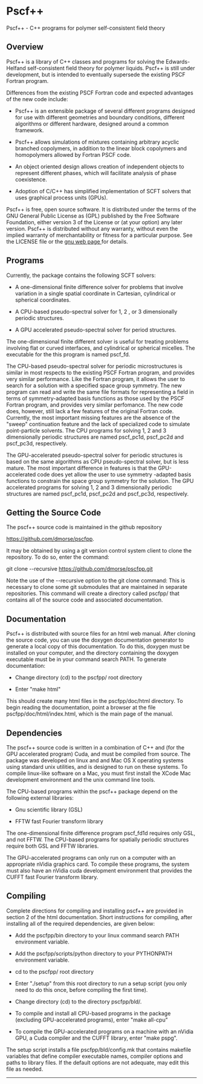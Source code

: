 
# Pscf++

Pscf++ - C++ programs for polymer self-consistent field theory 

## Overview

Pscf++ is a library of C++ classes and programs for solving the 
Edwards-Helfand self-consistent field theory for polymer liquids. 
Pscf++ is still under development, but is intended to eventually
supersede the existing PSCF Fortran program. 

Differences from the existing PSCF Fortran code and expected advantages 
of the new code include:

   - Pscf++ is an extensible package of several different programs 
     designed for use with different geometries and boundary conditions, 
     different algorithms or different hardware, designed around a 
     common framework. 

   - Pscf++ allows simulations of mixtures containing arbitrary acyclic 
     branched copolymers, in addition to the linear block copolymers and 
     homopolymers allowed by Fortran PSCF code.

   - An object oriented design allows creation of independent objects
     to represent different phases, which will facilitate analysis of 
     phase coexistence.

   - Adoption of C/C++ has simplified implementation of SCFT solvers
     that uses graphical process units (GPUs).

Pscf++ is free, open source software. It is distributed under the terms 
of the GNU General Public License as (GPL) published by the Free Software 
Foundation, either version 3 of the License or (at your option) any later 
version.  Pscf++ is distributed without any warranty, without even the 
implied warranty of merchantability or fitness for a particular purpose. 
See the LICENSE file or the 
<a href=http://www.gnu.org/licenses/> gnu web page </a> for details.

## Programs

Currently, the package contains the following SCFT solvers:

   - A one-dimensional finite difference solver for problems that involve 
     variation in a single spatial coordinate in Cartesian, cylindrical 
     or spherical coordinates.

   - A CPU-based pseudo-spectral solver for 1, 2 , or 3 dimensionally 
     periodic structures.

   - A GPU accelerated pseudo-spectral solver for period structures. 

The one-dimensional finite different solver is useful for treating problems
involving flat or curved interfaces, and cylindrical or spherical micelles.
The executable for the this program is named pscf_fd.

The CPU-based pseudo-spectral solver for periodic microstructures is
similar in most respects to the existing PSCF Fortran program, and 
provides very similar performance. Like the Fortran program, it allows 
the user to search for a solution with a specified space group symmetry.
The new program can read and write the same file formats for representing 
a field in terms of symmetry-adapted basis functions as those used by 
the PSCF Fortran program, and provides very similar perfomance. The
new code does, however, still lack a few features of the original
Fortran code.  Currently, the most important missing features are the 
absence of the "sweep" continuation feature and the lack of specialized
code to simulate point-particle solvents. The CPU programs for solving 
1, 2 and 3 dimensionally periodic structures are named pscf_pc1d,
pscf_pc2d and pscf_pc3d, respectively.

The GPU-accelerated pseudo-spectral solver for periodic structures is 
based on the same algorithms as CPU pseudo-spectral solver, but is 
less mature. The most important difference in features is that the 
GPU-accelerated code does yet allow the user to use symmetry -adapted
basis functions to constrain the space group symmetry for the solution.
The GPU accelerated programs for solving 1, 2 and 3 dimensionally 
periodic structures are named pscf_pc1d, pscf_pc2d and pscf_pc3d, 
respectively.

## Getting the Source Code

The pscf++ source code is maintained in the github repository

   <https://github.com/dmorse/pscfpp>.

It may be obtained by using a git version control system client to
clone the repository. To do so, enter the command:

   git clone --recursive https://github.com/dmorse/pscfpp.git

Note the use of the --recursive option to the git clone command:
This is necessary to clone some git submodules that are maintained
in separate repositories. This command will create a directory 
called pscfpp/ that contains all of the source code and associated
documentation.

## Documentation

Pscf++ is distributed with source files for an html web manual.
After cloning the source code, you can use the doxygen documentation
generator to generate a local copy of this documentation. To do this,
doxygen must be installed on your computer, and the directory 
containing the doxygen executable must be in your command search
PATH. To generate documentation:

   - Change directory (cd) to the pscfpp/ root directory

   - Enter "make html"

This should create many html files in the pscfpp/doc/html directory.
To begin reading the documentation, point a browser at the file
pscfpp/doc/html/index.html, which is the main page of the manual.

## Dependencies

The pscf++ source code is written in a combination of C++ and (for
the GPU accelerated program) Cuda, and must be compiled from source.
The package was developed on linux and and Mac OS X operating systems 
using standard unix utilities, and is designed to run on these 
systems. To compile linux-like software on a Mac, you must first 
install the XCode Mac development environment and the unix command 
line tools.  

The CPU-based programs within the pscf++ package depend on the 
following external libraries:

  - Gnu scientific library (GSL)

  - FFTW fast Fourier transform library

The one-dimensional finite difference program pscf_fd1d requires 
only GSL, and not FFTW. The CPU-based programs for spatially
periodic structures require both GSL and FFTW libraries.

The GPU-accelerated programs can only run on a computer with an
appropriate nVidia graphics card. To compile these programs, the
system must also have an nVidia cuda development environment 
that provides the CUFFT fast Fourier transform library. 

## Compiling

Complete directions for compiling and installing pscf++ are
provided in section 2 of the html documentation. Short instructions
for compiling, after installing all of the required dependencies,
are given below:

- Add the pscfpp/bin directory to your linux command search PATH
  environment variable.

- Add the pscfpp/scripts/python directory to your PYTHONPATH
  environment variable.

- cd to the pscfpp/ root directory

- Enter "./setup" from this root directory to run a setup script
  (you only need to do this once, before compiling the first time).
- Change directory (cd) to the directory pscfpp/bld/.

- To compile and install all CPU-based programs in the package 
  (excluding GPU-accelerated programs), enter "make all-cpu"

- To compile the GPU-accelerated programs on a machine with an
  nVidia GPU, a Cuda compiler and the CUFFT library, enter
  "make pspg". 

The setup script installs a file pscfpp/bld/config.mk that contains
makefile variables that define compiler executable names, compiler 
options and paths to library files. If the default options are not
adequate, may edit this file as needed.

------------------------------------------------------------------------
